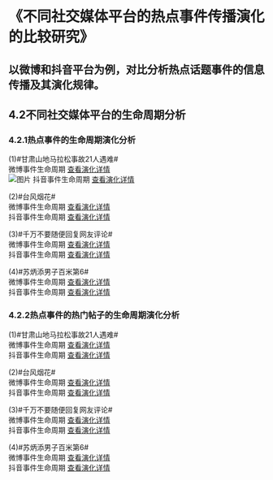 # 《不同社交媒体平台的热点事件传播演化的比较研究》
## 以微博和抖音平台为例，对比分析热点话题事件的信息传播及其演化规律。

## 4.2不同社交媒体平台的生命周期分析

### 4.2.1热点事件的生命周期演化分析

(1)#甘肃山地马拉松事故21人遇难# \
微博事件生命周期 [查看演化详情]( https://yuanwk99.github.io/analysis-of-information-dissemination-of-different-type-SNSs/results/survey2/话题生命周期/微博-甘肃马拉松.html)\
![图片](https://yuanwk99.github.io/analysis-of-information-dissemination-of-different-type-SNSs/results/survey2/话题生命周期/微博-甘肃马拉松-blog.png)
抖音事件生命周期 [查看演化详情]( https://yuanwk99.github.io/analysis-of-information-dissemination-of-different-type-SNSs/results/survey2/话题生命周期/抖音-甘肃马拉松.html)

(2)#台风烟花# \
微博事件生命周期 [查看演化详情]( https://yuanwk99.github.io/analysis-of-information-dissemination-of-different-type-SNSs/results/survey2/话题生命周期/微博-台风烟花.html)\
抖音事件生命周期 [查看演化详情]( https://yuanwk99.github.io/analysis-of-information-dissemination-of-different-type-SNSs/results/survey2/话题生命周期/抖音-台风烟花.html)

(3)#千万不要随便回复网友评论# \
微博事件生命周期 [查看演化详情]( https://yuanwk99.github.io/analysis-of-information-dissemination-of-different-type-SNSs/results/survey2/话题生命周期/微博-千万不要.html)\
抖音事件生命周期 [查看演化详情]( https://yuanwk99.github.io/analysis-of-information-dissemination-of-different-type-SNSs/results/survey2/话题生命周期/抖音-千万不要.html)

(4)#苏炳添男子百米第6# \
微博事件生命周期 [查看演化详情]( https://yuanwk99.github.io/analysis-of-information-dissemination-of-different-type-SNSs/results/survey2/话题生命周期/微博-苏炳添.html)\
抖音事件生命周期 [查看演化详情]( https://yuanwk99.github.io/analysis-of-information-dissemination-of-different-type-SNSs/results/survey2/话题生命周期/抖音-苏炳添.html)

### 4.2.2热点事件的热门帖子的生命周期演化分析

(1)#甘肃山地马拉松事故21人遇难# \
微博事件生命周期 [查看演化详情]( https://yuanwk99.github.io/analysis-of-information-dissemination-of-different-type-SNSs/results/survey2/帖子生命周期/wb评论-甘肃.html)\
抖音事件生命周期 [查看演化详情]( https://yuanwk99.github.io/analysis-of-information-dissemination-of-different-type-SNSs/results/survey2/帖子生命周期/dy评论-甘肃.html)

(2)#台风烟花# \
微博事件生命周期 [查看演化详情]( https://yuanwk99.github.io/analysis-of-information-dissemination-of-different-type-SNSs/results/survey2/帖子生命周期/wb评论-台风烟花.html)\
抖音事件生命周期 [查看演化详情]( https://yuanwk99.github.io/analysis-of-information-dissemination-of-different-type-SNSs/results/survey2/帖子生命周期/dy评论-台风烟花.html)

(3)#千万不要随便回复网友评论# \
微博事件生命周期 [查看演化详情]( https://yuanwk99.github.io/analysis-of-information-dissemination-of-different-type-SNSs/results/survey2/帖子生命周期/wb评论-千万不要.html)\
抖音事件生命周期 [查看演化详情]( https://yuanwk99.github.io/analysis-of-information-dissemination-of-different-type-SNSs/results/survey2/帖子生命周期/dy评论-千万不要.html)

(4)#苏炳添男子百米第6# \
微博事件生命周期 [查看演化详情]( https://yuanwk99.github.io/analysis-of-information-dissemination-of-different-type-SNSs/results/survey2/帖子生命周期/wb评论-苏炳添.html)\
抖音事件生命周期 [查看演化详情]( https://yuanwk99.github.io/analysis-of-information-dissemination-of-different-type-SNSs/results/survey2/帖子生命周期/dy评论-苏炳添.html)


